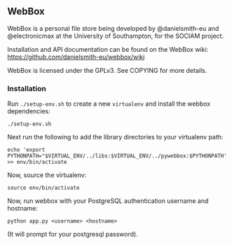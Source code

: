 ## WebBox

WebBox is a personal file store being developed by @danielsmith-eu and @electronicmax at the University of Southampton, for the SOCIAM project.

Installation and API documentation can be found on the WebBox wiki:
https://github.com/danielsmith-eu/webbox/wiki

WebBox is licensed under the GPLv3. See COPYING for more details.


### Installation

Run `./setup-env.sh` to create a new `virtualenv` and install the webbox dependencies:

    ./setup-env.sh

Next run the following to add the library directories to your virtualenv path:

    echo 'export PYTHONPATH="$VIRTUAL_ENV/../libs:$VIRTUAL_ENV/../pywebbox:$PYTHONPATH' >> env/bin/activate

Now, source the virtualenv:

    source env/bin/activate

Now, run webbox with your PostgreSQL authentication username and hostname:

    python app.py <username> <hostname>

(It will prompt for your postgresql password).



